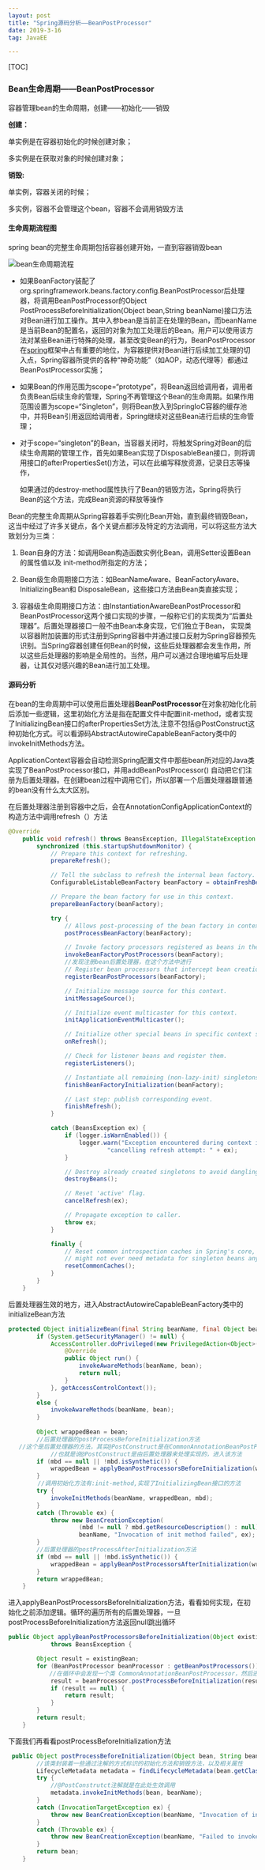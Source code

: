 ```yaml
---
layout: post
title: "Spring源码分析——BeanPostProcessor"
date: 2019-3-16
tag: JavaEE

---
```


[TOC]

###  Bean生命周期——BeanPostProcessor

容器管理bean的生命周期，创建——初始化——销毁

**创建：**

单实例是在容器初始化的时候创建对象；

多实例是在获取对象的时候创建对象；

**销毁:**

单实例，容器关闭的时候；

多实例，容器不会管理这个bean，容器不会调用销毁方法

#### 生命周期流程图

spring bean的完整生命周期包括容器创建开始，一直到容器销毁bean

![bean生命周期流程](https://raw.githubusercontent.com/yuanyi0510/yuanyi0510.github.io/master/images/bolg_images/spring%E6%BA%90%E7%A0%81/bean%E7%94%9F%E5%91%BD%E5%91%A8%E6%9C%9F%E6%B5%81%E7%A8%8B.jpg)

- 如果BeanFactory装配了org.springframework.beans.factory.config.BeanPostProcessor后处理器，将调用BeanPostProcessor的Object PostProcessBeforeInitialization(Object bean,String beanName)接口方法对Bean进行加工操作。其中入参bean是当前正在处理的Bean，而beanName是当前Bean的配置名，返回的对象为加工处理后的Bean。用户可以使用该方法对某些Bean进行特殊的处理，甚至改变Bean的行为，BeanPostProcessor在[spring](http://lib.csdn.net/base/javaee)框架中占有重要的地位，为容器提供对Bean进行后续加工处理的切入点，Spring容器所提供的各种“神奇功能”（如AOP，动态代理等）都通过BeanPostProcessor实施；

- 如果Bean的作用范围为scope=“prototype”，将Bean返回给调用者，调用者负责Bean后续生命的管理，Spring不再管理这个Bean的生命周期。如果作用范围设置为scope=“Singleton”，则将Bean放入到SpringIoC容器的缓存池中，并将Bean引用返回给调用者，Spring继续对这些Bean进行后续的生命管理；


- 对于scope=“singleton”的Bean，当容器关闭时，将触发Spring对Bean的后续生命周期的管理工作，首先如果Bean实现了DisposableBean接口，则将调用接口的afterPropertiesSet()方法，可以在此编写释放资源，记录日志等操作，

  如果通过<bean>的destroy-method属性执行了Bean的销毁方法，Spring将执行Bean的这个方法，完成Bean资源的释放等操作


Bean的完整生命周期从Spring容器着手实例化Bean开始，直到最终销毁Bean，这当中经过了许多关键点，各个关键点都涉及特定的方法调用，可以将这些方法大致划分为三类：

1. Bean自身的方法：如调用Bean构造函数实例化Bean，调用Setter设置Bean 的属性值以及 init-method所指定的方法；
2. Bean级生命周期接口方法：如BeanNameAware、BeanFactoryAware、InitializingBean和 DisposaleBean，这些接口方法由Bean类直接实现；

3. 容器级生命周期接口方法：由InstantiationAwareBeanPostProcessor和BeanPostProcessor这两个接口实现的步骤，一般称它们的实现类为“后置处理器”。后置处理器接口一般不由Bean本身实现，它们独立于Bean， 实现类以容器附加装置的形式注册到Spring容器中并通过接口反射为Spring容器预先识别。当Spring容器创建任何Bean的时候，这些后处理器都会发生作用，所以这些后处理器的影响是全局性的。当然，用户可以通过合理地编写后处理器，让其仅对感兴趣的Bean进行加工处理。


#### 源码分析

在bean的生命周期中可以使用后置处理器**BeanPostProcessor**在对象初始化化前后添加一些逻辑，这里初始化方法是指在配置文件中配置init-method，或者实现了InitializingBean接口的afterPropertiesSet方法,注意不包括@PostConstruct这种初始化方式。可以看源码AbstractAutowireCapableBeanFactory类中的invokeInitMethods方法。

ApplicationContext容器会自动检测Spring配置文件中那些bean所对应的Java类实现了BeanPostProcessor接口，并用addBeanPostProcessor() 自动把它们注册为后置处理器。在创建bean过程中调用它们，所以部署一个后置处理器跟普通的bean没有什么太大区别。

在后置处理器注册到容器中之后，会在AnnotationConfigApplicationContext的构造方法中调用refresh（）方法

```java
@Override
    public void refresh() throws BeansException, IllegalStateException {
        synchronized (this.startupShutdownMonitor) {
            // Prepare this context for refreshing.
            prepareRefresh();

            // Tell the subclass to refresh the internal bean factory.
            ConfigurableListableBeanFactory beanFactory = obtainFreshBeanFactory();

            // Prepare the bean factory for use in this context.
            prepareBeanFactory(beanFactory);

            try {
                // Allows post-processing of the bean factory in context subclasses.
                postProcessBeanFactory(beanFactory);

                // Invoke factory processors registered as beans in the context.
                invokeBeanFactoryPostProcessors(beanFactory);
　　　　　　　　　 //发现注册bean后置处理器，在这个方法中进行　
                // Register bean processors that intercept bean creation.
                registerBeanPostProcessors(beanFactory);

                // Initialize message source for this context.
                initMessageSource();

                // Initialize event multicaster for this context.
                initApplicationEventMulticaster();

                // Initialize other special beans in specific context subclasses.
                onRefresh();

                // Check for listener beans and register them.
                registerListeners();

                // Instantiate all remaining (non-lazy-init) singletons.
                finishBeanFactoryInitialization(beanFactory);

                // Last step: publish corresponding event.
                finishRefresh();
            }

            catch (BeansException ex) {
                if (logger.isWarnEnabled()) {
                    logger.warn("Exception encountered during context initialization - " +
                            "cancelling refresh attempt: " + ex);
                }

                // Destroy already created singletons to avoid dangling resources.
                destroyBeans();

                // Reset 'active' flag.
                cancelRefresh(ex);

                // Propagate exception to caller.
                throw ex;
            }

            finally {
                // Reset common introspection caches in Spring's core, since we
                // might not ever need metadata for singleton beans anymore...
                resetCommonCaches();
            }
        }
    }
```

后置处理器生效的地方，进入AbstractAutowireCapableBeanFactory类中的initializeBean方法

```java
protected Object initializeBean(final String beanName, final Object bean, RootBeanDefinition mbd) {
        if (System.getSecurityManager() != null) {
            AccessController.doPrivileged(new PrivilegedAction<Object>() {
                @Override
                public Object run() {
                    invokeAwareMethods(beanName, bean);
                    return null;
                }
            }, getAccessControlContext());
        }
        else {
            invokeAwareMethods(beanName, bean);
        }
　　　　 
        Object wrappedBean = bean;
        //后置处理器的postProcessBeforeInitialization方法
   //这个是后置处理器的方法，其实@PostConstruct是在CommonAnnotationBeanPostProcessor后置处理器的父类InitDestroyAnnotationBeanPostProcessor中实现的，
            //也就是说@PostConstruct是由后置处理器来处理实现的，进入该方法
        if (mbd == null || !mbd.isSynthetic()) {
            wrappedBean = applyBeanPostProcessorsBeforeInitialization(wrappedBean, beanName);
        }
　　　　　//调用初始化方法有:init-method,实现了InitializingBean接口的方法　
        try {
            invokeInitMethods(beanName, wrappedBean, mbd);
        }
        catch (Throwable ex) {
            throw new BeanCreationException(
                    (mbd != null ? mbd.getResourceDescription() : null),
                    beanName, "Invocation of init method failed", ex);
        }
        //后置处理器的postProcessAfterInitialization方法
        if (mbd == null || !mbd.isSynthetic()) {
            wrappedBean = applyBeanPostProcessorsAfterInitialization(wrappedBean, beanName);
        }
        return wrappedBean;
    }
```

进入applyBeanPostProcessorsBeforeInitialization方法，看看如何实现，在初始化之前添加逻辑。循环的遍历所有的后置处理器，一旦postProcessBeforeInitialization方法返回null跳出循环

```java
public Object applyBeanPostProcessorsBeforeInitialization(Object existingBean, String beanName)
            throws BeansException {

        Object result = existingBean;
        for (BeanPostProcessor beanProcessor : getBeanPostProcessors()) {
　　　　　　　//在循环中会发现一个类 CommonAnnotationBeanPostProcessor，然后进入其父类InitDestroyAnnotationBeanPostProcessor的postProcessBeforeInitialization该方法 进入该方法
            result = beanProcessor.postProcessBeforeInitialization(result, beanName);
            if (result == null) {
                return result;
            }
        }
        return result;
    }
```



下面我们再看看postProcessBeforeInitialization方法

```java
 public Object postProcessBeforeInitialization(Object bean, String beanName) throws BeansException {
        //该类封装着一些通过注解的方式标识的初始化方法和销毁方法，以及相关属性
        LifecycleMetadata metadata = findLifecycleMetadata(bean.getClass());
        try {
            //@PostConstrutct注解就是在此处生效调用
            metadata.invokeInitMethods(bean, beanName);
        }
        catch (InvocationTargetException ex) {
            throw new BeanCreationException(beanName, "Invocation of init method failed", ex.getTargetException());
        }
        catch (Throwable ex) {
            throw new BeanCreationException(beanName, "Failed to invoke init method", ex);
        }
        return bean;
    }
```







